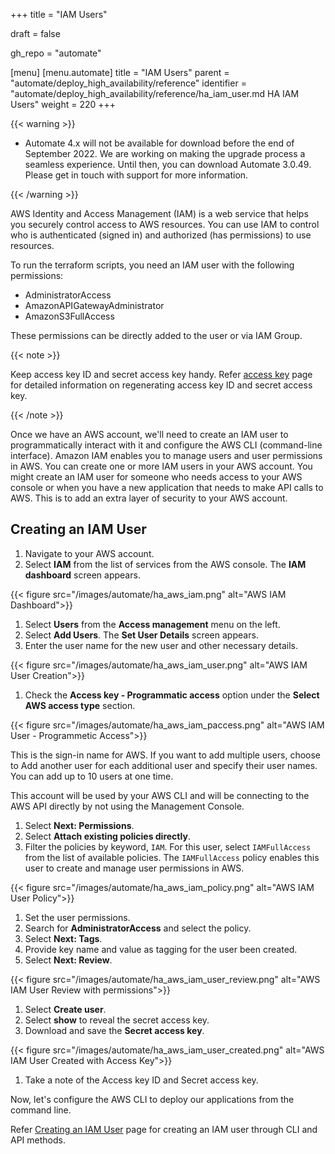 +++
title = "IAM Users"

draft = false

gh_repo = "automate"

[menu]
  [menu.automate]
    title = "IAM Users"
    parent = "automate/deploy_high_availability/reference"
    identifier = "automate/deploy_high_availability/reference/ha_iam_user.md HA IAM Users"
    weight = 220
+++

{{< warning >}}

- Automate 4.x will not be available for download before the end of September 2022. We are working on making the upgrade process a seamless experience. Until then, you can download Automate 3.0.49. Please get in touch with support for more information. 

{{< /warning >}}

AWS Identity and Access Management (IAM) is a web service that helps you securely control access to AWS resources. You can use IAM to control who is authenticated (signed in) and authorized (has permissions) to use resources.

To run the terraform scripts, you need an IAM user with the following permissions:

- AdministratorAccess
- AmazonAPIGatewayAdministrator
- AmazonS3FullAccess

These permissions can be directly added to the user or via IAM Group.

{{< note >}}

Keep access key ID and secret access key handy. Refer [access key](https://docs.aws.amazon.com/IAM/latest/UserGuide/id_credentials_access-keys.html) page for detailed information on regenerating access key ID and secret access key.

{{< /note >}}

Once we have an AWS account, we'll need to create an IAM user to programmatically interact with it and configure the AWS CLI (command-line interface). Amazon IAM enables you to manage users and user permissions in AWS. You can create one or more IAM users in your AWS account. You might create an IAM user for someone who needs access to your AWS console or when you have a new application that needs to make API calls to AWS. This is to add an extra layer of security to your AWS account.

## Creating an IAM User

1. Navigate to your AWS account.
1. Select **IAM** from the list of services from the AWS console. The **IAM dashboard** screen appears.

  {{< figure src="/images/automate/ha_aws_iam.png" alt="AWS IAM Dashboard">}}

1. Select **Users** from the **Access management** menu on the left.
1. Select **Add Users**. The **Set User Details** screen appears.
1. Enter the user name for the new user and other necessary details.

  {{< figure src="/images/automate/ha_aws_iam_user.png" alt="AWS IAM User Creation">}}

1. Check the **Access key - Programmatic access** option under the **Select AWS access type** section.

{{< figure src="/images/automate/ha_aws_iam_paccess.png" alt="AWS IAM User - Programmetic Access">}}

  This is the sign-in name for AWS. If you want to add multiple users, choose to Add another user for each additional user and specify their user names. You can add up to 10 users at one time.

  This account will be used by your AWS CLI and will be connecting to the AWS API directly by not using the Management Console.

1. Select **Next: Permissions**.
1. Select **Attach existing policies directly**.
1. Filter the policies by keyword, `IAM`. For this user, select `IAMFullAccess` from the list of available policies. The `IAMFullAccess` policy enables this user to create and manage user permissions in AWS.

{{< figure src="/images/automate/ha_aws_iam_policy.png" alt="AWS IAM User Policy">}}

1. Set the user permissions.
1. Search for **AdministratorAccess** and select the policy.
1. Select **Next: Tags**.
1. Provide key name and value as tagging for the user been created.
1. Select **Next: Review**.

{{< figure src="/images/automate/ha_aws_iam_user_review.png" alt="AWS IAM User Review with permissions">}}

1. Select **Create user**.
1. Select **show** to reveal the secret access key.
1. Download and save the **Secret access key**.

{{< figure src="/images/automate/ha_aws_iam_user_created.png" alt="AWS IAM User Created with Access Key">}}

1. Take a note of the Access key ID and Secret access key.

  Now, let's configure the AWS CLI to deploy our applications from the command line.

  Refer [Creating an IAM User](https://docs.aws.amazon.com/IAM/latest/UserGuide/id_users_create.html) page for creating an IAM user through CLI and API methods.
